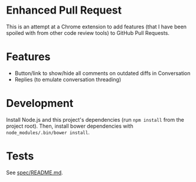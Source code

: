 # Enhanced Pull Request

This is an attempt at a Chrome extension to add features (that I have been
spoiled with from other code review tools) to GitHub Pull Requests.


# Features

* Button/link to show/hide all comments on outdated diffs in Conversation
* Replies (to emulate conversation threading)


# Development

Install Node.js and this project's dependencies (run `npm install` from the
project root). Then, install bower dependencies with `node_modules/.bin/bower
install`.


# Tests

See [spec/README.md](https://github.com/tobyhs/enhanced_pull_request/blob/master/spec/README.md).
